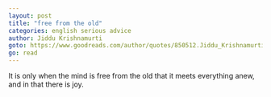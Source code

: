 ```yaml
---
layout: post
title: "free from the old"
categories: english serious advice
author: Jiddu Krishnamurti
goto: https://www.goodreads.com/author/quotes/850512.Jiddu_Krishnamurti/?ref=speak.junglestar.org
go: read
---
```

It is only when the mind is free from the old that it meets everything anew, and in that there is joy.
